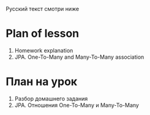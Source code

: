 Русский текст смотри ниже

# Plan of lesson <br/>
1. Homework explanation  <br/>
2. JPA. One-To-Many and Many-To-Many association  <br/>


# План на урок <br/>
1. Разбор домашнего задания  <br/>
2. JPA. Отношения One-To-Many и Many-To-Many  <br/>